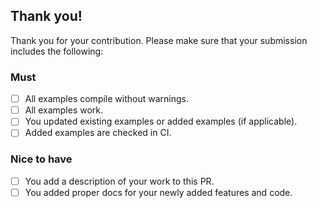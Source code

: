 ## Thank you!

Thank you for your contribution.
Please make sure that your submission includes the following:

### Must

- [ ] All examples compile without warnings.
- [ ] All examples work.
- [ ] You updated existing examples or added examples (if applicable).
- [ ] Added examples are checked in CI.

### Nice to have

- [ ] You add a description of your work to this PR.
- [ ] You added proper docs for your newly added features and code.
